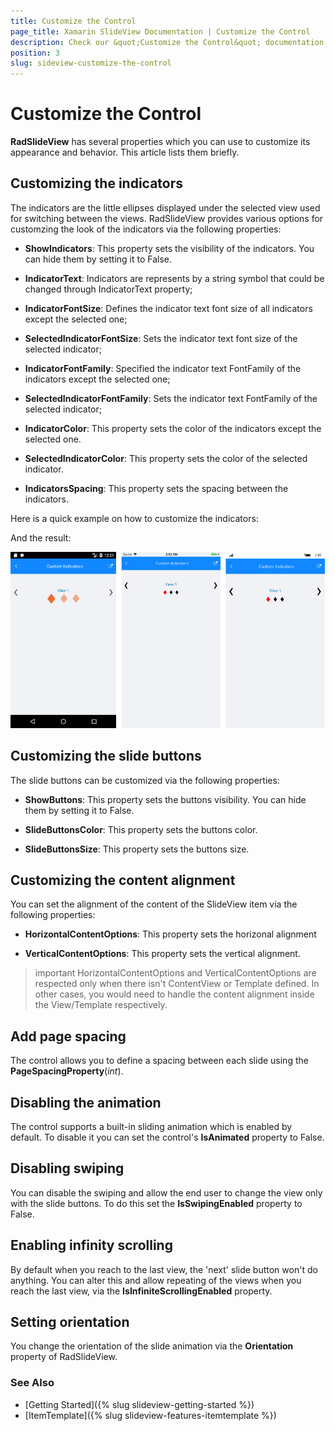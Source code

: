 ```yaml
---
title: Customize the Control
page_title: Xamarin SlideView Documentation | Customize the Control
description: Check our &quot;Customize the Control&quot; documentation article for Telerik SlideView for Xamarin control.
position: 3
slug: sideview-customize-the-control
---
```


# Customize the Control

**RadSlideView** has several properties which you can use to customize its appearance and behavior. This article lists them briefly.

## Customizing the indicators

The indicators are the little ellipses displayed under the selected view used for switching between the views. RadSlideView provides various options for customzing the look of the indicators via the following properties:

- **ShowIndicators**: This property sets the visibility of the indicators. You can hide them by setting it to False.

- **IndicatorText**: Indicators are represents by a string symbol that could be changed through IndicatorText property;

- **IndicatorFontSize**: Defines the indicator text font size of all indicators except the selected one;

- **SelectedIndicatorFontSize**: Sets the indicator text font size of the selected indicator;

- **IndicatorFontFamily**: Specified the indicator text FontFamily of the indicators except the selected one;

- **SelectedIndicatorFontFamily**: Sets the indicator text FontFamily of the selected indicator;

- **IndicatorColor**: This property sets the color of the indicators except the selected one.

- **SelectedIndicatorColor**: This property sets the color of the selected indicator.

- **IndicatorsSpacing**: This property sets the spacing between the indicators.

Here is a quick example on how to customize the indicators:

<snippet id='slideview-custom-indicators-xaml' />

And the result:

![SlideView Indicators](images/slideview-custom-indicators.png)

## Customizing the slide buttons

The slide buttons can be customized via the following properties:

- **ShowButtons**: This property sets the buttons visibility. You can hide them by setting it to False.

- **SlideButtonsColor**: This property sets the buttons color.

- **SlideButtonsSize**: This property sets the buttons size.

## Customizing the content alignment

You can set the alignment of the content of the SlideView item via the following properties:

- **HorizontalContentOptions**: This property sets the horizonal alignment

- **VerticalContentOptions**: This property sets the vertical alignment. 

>important HorizontalContentOptions and VerticalContentOptions are respected only when there isn't ContentView or Template defined. In other cases, you would need to handle the content alignment inside the View/Template respectively.

## Add page spacing

The control allows you to define a spacing between each slide using the **PageSpacingProperty**(*int*). 

## Disabling the animation

The control supports a built-in sliding animation which is enabled by default. To disable it you can set the control's **IsAnimated** property to False.

## Disabling swiping

You can disable the swiping and allow the end user to change the view only with the slide buttons. To do this set the **IsSwipingEnabled** property to False.

## Enabling infinity scrolling

By default when you reach to the last view, the 'next' slide button won't do anything. You can alter this and allow repeating of the views when you reach the last view, via the **IsInfiniteScrollingEnabled** property.

## Setting orientation

You change the orientation of the slide animation via the **Orientation** property of RadSlideView.

### See Also
- [Getting Started]({% slug slideview-getting-started %})
- [ItemTemplate]({% slug slideview-features-itemtemplate %})
